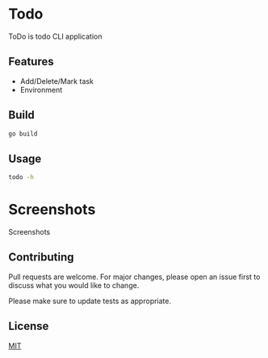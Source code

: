 
# Todo

ToDo is todo CLI application




## Features

- Add/Delete/Mark task
- Environment 



## Build

```bash
go build
```
## Usage

```bash
todo -h
```


# Screenshots

Screenshots


## Contributing

Pull requests are welcome. For major changes, please open an issue first to discuss what you would like to change.

Please make sure to update tests as appropriate.


## License

[MIT](https://choosealicense.com/licenses/mit/)

